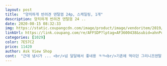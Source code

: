 ```yaml
---
layout: post 
title:  "양치하개 반려견 덴탈껌 24p, 스케일링, 1개" 
description: 양치하개 반려견 덴탈껌 24 ..
date: 2020-08-15 08:32:33 
img: https://static.coupangcdn.com/image/product/image/vendoritem/2019/03/15/3506989359/00728338-8ac5-4536-bd1f-fcc131719a02.jpg 
linkUrl: https://link.coupang.com/re/AFFSDP?lptag=AF3600438&subid=ahnPublicAsk&pageKey=1555539756&itemId=2660585249&vendorItemId=70651232549&traceid=V0-113-bfb4001d7c8e4979 
categories: [1029] 
color: 7E57C2 
price: 11420 
author: Ask View Shop 
cont:  "근데 냄시가 ... <br/>넘 달달해서 좋네용 ㅋㅋ<br/>기존에 먹이던 그리니즈덴탈껌 보다 냄새도 좋고<br/>말티즈 둘 키우고 있는데<br/>우리콩이가 잘 먹어요.<br/>우유향이 많이 나서 영양고<br/>울 강아지가넘잘먹어서좋아요 부드러워서 짱<br/>좋을것 같아요.<br/><br/>한마리는 잘먹고 한마리는 아직 안먹어요<br/>" 
---
```

